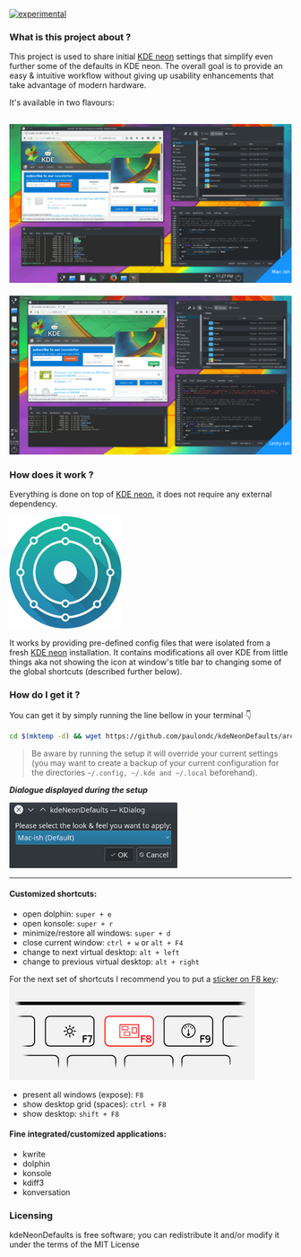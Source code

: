 [![experimental](http://badges.github.io/stability-badges/dist/experimental.svg)](https://github.com/paulondc/kdeNeonDefaults/issues)

### What is this project about ?

This project is used to share initial [KDE neon](https://neon.kde.org/) settings that simplify even further some of the defaults in KDE neon. The overall goal is to provide an easy & intuitive workflow without giving up usability enhancements that take advantage of modern hardware.

It's available in two flavours:

![screenshot](./data/mac-ish-screenshot.png)
---
![screenshot](./data/unity-ish-screenshot.png)

### How does it work ?
Everything is done on top of [KDE neon](https://neon.kde.org/), it does not require any external dependency.

![KDE neon](./data/neon-logo.png)

It works by providing pre-defined config files that were isolated from a fresh [KDE neon](https://neon.kde.org/) installation. It contains modifications all over KDE from little things aka not showing the icon at window's title bar to changing some of the global shortcuts (described further below).

### How do I get it ?
You can get it by simply running the line bellow in your terminal :point_down:
```bash
cd $(mktemp -d) && wget https://github.com/paulondc/kdeNeonDefaults/archive/master.zip -O kdeNeonDefaults.zip && unzip kdeNeonDefaults.zip && cd kdeNeonDefaults-master && ./setup
```
> Be aware by running the setup it will override your current settings (you may want to create a backup of your current configuration for the directories  `~/.config, ~/.kde and ~/.local` beforehand).

***Dialogue displayed during the setup***

![setup](./data/setup-ui.png)

---

#### Customized shortcuts:
- open dolphin:  `super + e`
- open konsole: `super + r`
- minimize/restore all windows: `super + d`
- close current window: `ctrl + w` or `alt + F4`
- change to next virtual desktop: `alt + left`
- change to previous virtual desktop: `alt + right`

For the next set of shortcuts I recommend you to put a [sticker on F8 key](./data/f8-sticker.png):
![key](./data/kde-expose-key.jpg)

- present all windows (expose): `F8`
- show desktop grid (spaces): `ctrl + F8`
- show desktop: `shift + F8`

#### Fine integrated/customized applications:
- kwrite
- dolphin
- konsole
- kdiff3
- konversation

### Licensing
kdeNeonDefaults is free software; you can redistribute it and/or modify it under the terms of the MIT License
